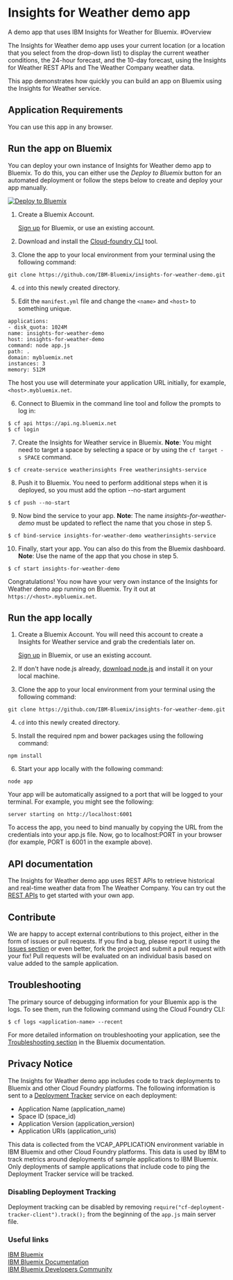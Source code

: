 # Insights for Weather demo app
A demo app that uses IBM Insights for Weather for Bluemix.
#Overview

The Insights for Weather demo app uses your current location (or a location that you select from the drop-down list) 
to display the current weather conditions, the 24-hour forecast, and the 10-day forecast, using the Insights for Weather REST APIs and The Weather Company weather data.

This app demonstrates how quickly you can build an app on Bluemix using the Insights for Weather service.

## Application Requirements
You can use this app in any browser.

## Run the app on Bluemix
You can deploy your own instance of Insights for Weather demo app to Bluemix. 
To do this, you can either use the _Deploy to Bluemix_ button for an automated deployment or follow the steps below to create and deploy your app manually.

[![Deploy to Bluemix](https://bluemix.net/deploy/button.png)](https://bluemix.net/deploy)

1. Create a Bluemix Account.

    [Sign up][bluemix_signup_url] for Bluemix, or use an existing account.

2. Download and install the [Cloud-foundry CLI][cloud_foundry_url] tool.

3. Clone the app to your local environment from your terminal using the following command:

  ```
  git clone https://github.com/IBM-Bluemix/insights-for-weather-demo.git
  ```

4. `cd` into this newly created directory.

5. Edit the `manifest.yml` file and change the `<name>` and `<host>` to something unique.

  ```
applications:
- disk_quota: 1024M
  name: insights-for-weather-demo
  host: insights-for-weather-demo
  command: node app.js
  path: .
  domain: mybluemix.net
  instances: 3
  memory: 512M
  ```
  The host you use will determinate your application URL initially, for example, `<host>.mybluemix.net`.

6. Connect to Bluemix in the command line tool and follow the prompts to log in:

  ```
  $ cf api https://api.ng.bluemix.net
  $ cf login
  ```

7. Create the Insights for Weather service in Bluemix. **Note**: You might need to target a space by selecting a space or by using the `cf target -s SPACE` command.

  ```
  $ cf create-service weatherinsights Free weatherinsights-service
  ```

8. Push it to Bluemix. You need to perform additional steps when it is deployed, so you must add the option --no-start argument

  ```
  $ cf push --no-start
  ```
9. Now bind the service to your app. **Note**: The name *insights-for-weather-demo* must be updated to reflect the name that you chose in step 5.

  ```
  $ cf bind-service insights-for-weather-demo weatherinsights-service
  ```

10. Finally, start your app. You can also do this from the Bluemix dashboard. **Note**: Use the name of the app that you chose in step 5.

  ```
  $ cf start insights-for-weather-demo
  ```

Congratulations! You now have your very own instance of the Insights for Weather demo app running on Bluemix. Try it out at `https://<host>.mybluemix.net`.

## Run the app locally
1. Create a Bluemix Account. You will need this account to create a Insights for Weather service and grab the credentials later on.

    [Sign up][bluemix_signup_url] in Bluemix, or use an existing account.

2. If don't have node.js already, [download node.js][download_node_url] and install it on your local machine.

3. Clone the app to your local environment from your terminal using the following command:

  ```
  git clone https://github.com/IBM-Bluemix/insights-for-weather-demo.git
  ```

4. `cd` into this newly created directory.

5. Install the required npm and bower packages using the following command:

  ```
  npm install
  ```

6. Start your app locally with the following command:

  ```
  node app
  ```

Your app will be automatically assigned to a port that will be logged to your terminal. For example, you might see the following:
  ```
  server starting on http://localhost:6001
   ```

To access the app,  you need to bind manually by copying the URL from the credentials into your app.js file. Now, go to localhost:PORT in your browser (for example, PORT is 6001 in the example above).

## API documentation
The Insights for Weather demo app uses REST APIs to retrieve historical and real-time weather data from The Weather Company. 
You can try out the [REST APIs](https://twcservice.mybluemix.net/rest-api/) to get started with your own app. 

## Contribute
We are happy to accept external contributions to this project, either in the form of issues or pull requests. 
If you find a bug, please report it using the [Issues section](https://github.com/IBM-Bluemix/insights-for-weather-demo/issues) or even better, fork the project and submit a pull request with your fix! 
Pull requests will be evaluated on an individual basis based on value added to the sample application.

## Troubleshooting

The primary source of debugging information for your Bluemix app is the logs. To see them, run the following command using the Cloud Foundry CLI:

  ```
  $ cf logs <application-name> --recent
  ```
For more detailed information on troubleshooting your application, see the [Troubleshooting section](https://www.ng.bluemix.net/docs/troubleshoot/tr.html) in the Bluemix documentation.

## Privacy Notice

The Insights for Weather demo app includes code to track deployments to Bluemix and other Cloud Foundry platforms. 
The following information is sent to a [Deployment Tracker](https://github.com/cloudant-labs/deployment-tracker) service on each deployment:

* Application Name (application_name)
* Space ID (space_id)
* Application Version (application_version)
* Application URIs (application_uris)

This data is collected from the VCAP_APPLICATION environment variable in IBM Bluemix and other Cloud Foundry platforms. 
This data is used by IBM to track metrics around deployments of sample applications to IBM Bluemix. 
Only deployments of sample applications that include code to ping the Deployment Tracker service will be tracked.

### Disabling Deployment Tracking

Deployment tracking can be disabled by removing `require("cf-deployment-tracker-client").track();` from the beginning of the `app.js` main server file.

### Useful links
[IBM Bluemix](https://bluemix.net/)  
[IBM  Bluemix Documentation](https://www.ng.bluemix.net/docs/)  
[IBM Bluemix Developers Community](http://developer.ibm.com/bluemix)

[bluemix_signup_url]: https://console.ng.bluemix.net/registration/
[cloud_foundry_url]: https://github.com/cloudfoundry/cli
[download_node_url]: https://nodejs.org/download/
